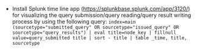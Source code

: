 * Install Splunk time line app (https://splunkbase.splunk.com/app/3120/) for visualizing the query submission/query reading/query result writing process by using the following query:
`index=main (sourcetype="submitted_query" OR sourcetype="issued_query" OR sourcetype="query_results") | eval title=node_key | fillnull value=query_submitted title | sort - title | table _time, title, sourcetype`

